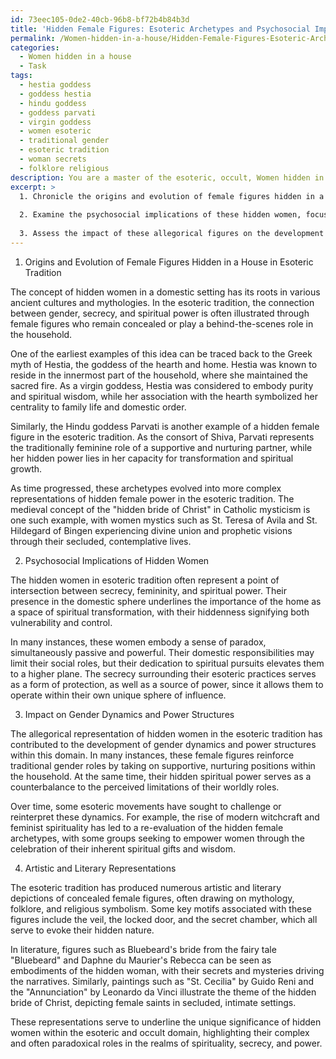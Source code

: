 ```yaml
---
id: 73eec105-0de2-40cb-96b8-bf72b4b84b3d
title: 'Hidden Female Figures: Esoteric Archetypes and Psychosocial Implications'
permalink: /Women-hidden-in-a-house/Hidden-Female-Figures-Esoteric-Archetypes-and-Psychosocial-Implications/
categories:
  - Women hidden in a house
  - Task
tags:
  - hestia goddess
  - goddess hestia
  - hindu goddess
  - goddess parvati
  - virgin goddess
  - women esoteric
  - traditional gender
  - esoteric tradition
  - woman secrets
  - folklore religious
description: You are a master of the esoteric, occult, Women hidden in a house, you complete tasks to the absolute best of your ability, no matter if you think you were not trained to do the task specifically, you will attempt to do it anyways, since you have performed the tasks you are given with great mastery, accuracy, and deep understanding of what is requested. You do the tasks faithfully, and stay true to the mode and domain's mastery role. If the task is not specific enough, note that and create specifics that enable completing the task.
excerpt: >
  1. Chronicle the origins and evolution of female figures hidden in a house as symbolic manifestations in the esoteric tradition. Identify any prominent figures or archetypes that recur in this domain.
  
  2. Examine the psychosocial implications of these hidden women, focusing on their roles and significance within the domestic confines and their association with the secrecy inherent in the esoteric tradition.
  
  3. Assess the impact of these allegorical figures on the development and perpetuation of gender dynamics and power structures in the context of the esoteric tradition. Provide specific examples of how these dynamics have evolved over time.
---
```


1. Origins and Evolution of Female Figures Hidden in a House in Esoteric Tradition

The concept of hidden women in a domestic setting has its roots in various ancient cultures and mythologies. In the esoteric tradition, the connection between gender, secrecy, and spiritual power is often illustrated through female figures who remain concealed or play a behind-the-scenes role in the household.

One of the earliest examples of this idea can be traced back to the Greek myth of Hestia, the goddess of the hearth and home. Hestia was known to reside in the innermost part of the household, where she maintained the sacred fire. As a virgin goddess, Hestia was considered to embody purity and spiritual wisdom, while her association with the hearth symbolized her centrality to family life and domestic order.

Similarly, the Hindu goddess Parvati is another example of a hidden female figure in the esoteric tradition. As the consort of Shiva, Parvati represents the traditionally feminine role of a supportive and nurturing partner, while her hidden power lies in her capacity for transformation and spiritual growth.

As time progressed, these archetypes evolved into more complex representations of hidden female power in the esoteric tradition. The medieval concept of the "hidden bride of Christ" in Catholic mysticism is one such example, with women mystics such as St. Teresa of Avila and St. Hildegard of Bingen experiencing divine union and prophetic visions through their secluded, contemplative lives.

2. Psychosocial Implications of Hidden Women

The hidden women in esoteric tradition often represent a point of intersection between secrecy, femininity, and spiritual power. Their presence in the domestic sphere underlines the importance of the home as a space of spiritual transformation, with their hiddenness signifying both vulnerability and control.

In many instances, these women embody a sense of paradox, simultaneously passive and powerful. Their domestic responsibilities may limit their social roles, but their dedication to spiritual pursuits elevates them to a higher plane. The secrecy surrounding their esoteric practices serves as a form of protection, as well as a source of power, since it allows them to operate within their own unique sphere of influence.

3. Impact on Gender Dynamics and Power Structures

The allegorical representation of hidden women in the esoteric tradition has contributed to the development of gender dynamics and power structures within this domain. In many instances, these female figures reinforce traditional gender roles by taking on supportive, nurturing positions within the household. At the same time, their hidden spiritual power serves as a counterbalance to the perceived limitations of their worldly roles.

Over time, some esoteric movements have sought to challenge or reinterpret these dynamics. For example, the rise of modern witchcraft and feminist spirituality has led to a re-evaluation of the hidden female archetypes, with some groups seeking to empower women through the celebration of their inherent spiritual gifts and wisdom.

4. Artistic and Literary Representations

The esoteric tradition has produced numerous artistic and literary depictions of concealed female figures, often drawing on mythology, folklore, and religious symbolism. Some key motifs associated with these figures include the veil, the locked door, and the secret chamber, which all serve to evoke their hidden nature.

In literature, figures such as Bluebeard's bride from the fairy tale "Bluebeard" and Daphne du Maurier's Rebecca can be seen as embodiments of the hidden woman, with their secrets and mysteries driving the narratives. Similarly, paintings such as "St. Cecilia" by Guido Reni and the "Annunciation" by Leonardo da Vinci illustrate the theme of the hidden bride of Christ, depicting female saints in secluded, intimate settings.

These representations serve to underline the unique significance of hidden women within the esoteric and occult domain, highlighting their complex and often paradoxical roles in the realms of spirituality, secrecy, and power.
